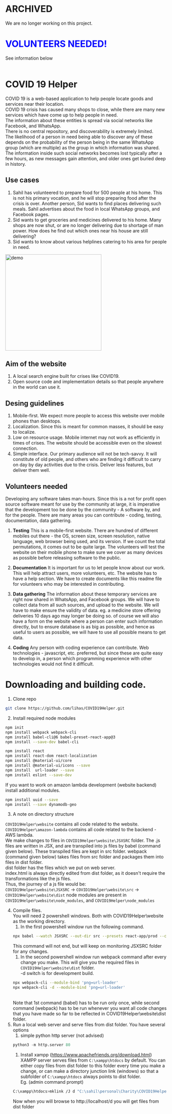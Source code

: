 <h1>ARCHIVED</h1>
We are no longer working on this project.

<h1> <font color="blue" >VOLUNTEERS NEEDED!</font></h1>
See information below
<br/>
<br/>

# COVID 19 Helper

COVID 19 is a web-based application to help people locate goods and services near their location.<br />
COVID 19 crisis has caused many shops to close, while there are many new services which have come up to help people in need.<br />
The information about these entities is spread via social networks like Facebook, and WhatsApp.<br />
There is no central repository, and discoverability is extremely limited.<br />
The likelihood of a person in need being able to discover any of these depends on the probability of the person being in the same WhatsApp group (which are multiple) as the group in which information was shared.<br />
The information inside such social networks becomes lost typically after a few hours, as new messages gain attention, and older ones get buried deep in history.

## Use cases
1. Sahil has volunteered to prepare food for 500 people at his home. This is not his primary vocation, and he will stop preparing food after the crisis is over. Another person, Sid wants to find places delivering such meals. Sahil advertises about the food in local WhatsApp groups, and Facebook pages.
1. Sid wants to get groceries and medicines delivered to his home. Many shops are now shut, or are no longer delivering due to shortage of man power. How does he find out which ones near his house are still delivering?
1. Sid wants to know about various helplines catering to his area for people in need.

<img src="https://raw.githubusercontent.com/lihas/COVID19Helper/master/misc/demo.gif" alt="demo" width="300" />

## Aim of the website
1. A local search engine built for crises like COVID19.
1. Open source code and implementation details so that people anywhere in the world can use it.

## Desing guidelines
1. Mobile-first. We expect more people to access this website over mobile phones than desktops.
1. Localization. Since this is meant for common masses, it should be easy to localize.
1. Low on resource usage. Mobile internet may not work as efficiently in times of crises. The website should be accessible even on the slowest connection.
1. Simple interface. Our primary audience will not be tech-savvy. It will constitute of old people, and others who are finding it difficult to carry on day by day activities due to the crisis. Deliver less features, but deliver them well.

## Volunteers needed
Developing any software takes man-hours. Since this is a not for profit open source software meant for use by the community at large, it is imperative that the development too be done by the community - A software by, and for the people.
There are many areas you can contribute - coding, testing, documentation, data gathering.

1. **Testing**
This is a mobile-first website. There are hundred of different mobiles out there - the OS, screen size, screen resolution, native language, web browser being used, and its version. If we count the total permutations, it comes out to be quite large. The volunteers will test the website on their mobile phone to make sure we cover as many devices as possible before releasing software to the public.

1. **Documentation**
It is important for us to let people know about our work. This will help attract users, more volunteers, etc.
The website has to have a help section. We have to create documents like this readme file for volunteers who may be interested in contributing.

1. **Data gathering**
The information about these temporary services are right now shared in WhatsApp, and Facebook groups. We will have to collect data from all such sources, and upload to the website. We will have to make ensure the validity of data. eg. a medicine store offering deliveries 10 days ago may longer be doing so. of course we will also have a form on the website where a person can enter such information directly, but to ensure database is as big as possible, and hence as useful to users as possible, we will have to use all possible means to get data.

1. **Coding**
Any person with coding experience can contribute. Web technologies - javascript, etc. preferred, but since these are quite easy to develop in, a person which programming experience with other technologies would not find it difficult.

# Downloading and building code.
1. Clone repo
```bash
git clone https://github.com/lihas/COVID19Helper.git
```
2. Install required node modules
```bash
npm init
npm install webpack webpack-cli
npm install babel-cli@6 babel-preset-react-app@3
npm install --save-dev babel-cli

npm install react
npm install react-dom react-localization
npm install @material-ui/core
npm install @material-ui/icons --save
npm install  url-loader --save
npm install eslint --save-dev
```

If you want to work on amazon lambda development (website backend) install additional modules.
```bash
npm install uuid --save
npm install --save dynamodb-geo
```

3. A note on directory structure

`COVID19Helper\website` contains all code related to the website. <br/>
`COVID19Helper\amazon-lambda` contains all code related to the backend - AWS lambda. <br/>
We make changes to files in `COVID19Helper\website\JSXSRC` folder. The .js files are written in JSX, and are transpiled into js files by babel (command given below). These transpiled files are kept in src folder. webpack (command given below) takes files from src folder and packages them into files in dist folder. <br/>
dist folder has the files which we put on web server. <br />
index.html is always directly edited from dist folder, as it doesn't require the transformations like the js files. <br />
Thus, the journey of a js file would be: <br />
`COVID19Helper\website\JSXSRC` -> `COVID19Helper\website\src` -> `COVID19Helper\website\dist`
node modules are present in `COVID19Helper\website\node_modules`, and `COVID19Helper\node_modules`

4. Compile files. <br />
    You will need 2 powershell windows. Both with COVID19Helper\website as the working directory.
    1. In the first powershell window run the following command.
    ```bash
    npx babel --watch JSXSRC --out-dir src --presets react-app/prod --copy-files
    ```
    This command will not end, but will keep on monitoring JSXSRC folder for any changes.
    1. In the second powershell window run webpack command after every change you make. This will give you the required files in `COVID19Helper\website\dist` folder. <br /> -d switch is for development build.
    ```bash
    npx webpack-cli --module-bind 'png=url-loader'
    npx webpack-cli -d --module-bind 'png=url-loader'
    ```
    <br/>
    Note that 1st command (babel) has to be run only once, while second command (webpack) has to be run whenever you want all code changes that you have made so far to be reflected in COVID19Helper\website\dist folder.
5. Run a local web server and serve files from dist folder. You have several options
    1. simple python http server (not advised)
    ```python
    python3 -m http.server 80
    ```
    1. Install xampp (https://www.apachefriends.org/download.html) <br />
    XAMPP server serves files from `C:\xampp\htdocs` by default.
    You can either copy files from dist folder to this folder every time you make a change, or can make a directory junction link (windows)
    so that a subfolder of `C:\xampp\htdocs` always points to dist folder. <br />
    Eg. (admin command prompt)
    ```bash
    C:\xampp\htdocs>mklink /J d "C:\sahil\personal\Charity\COVID19Helper\website\dist"
    ```
    Now when you will browse to http://localhost/d you will get files from dist folder

